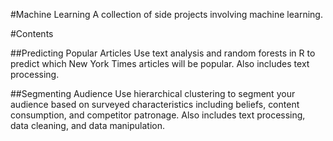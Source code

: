 #Machine Learning
A collection of side projects involving machine learning.

#Contents

##Predicting Popular Articles
Use text analysis and random forests in R to predict which New York Times articles will be popular. Also includes text processing.

##Segmenting Audience
Use hierarchical clustering to segment your audience based on surveyed characteristics including beliefs, content consumption, and competitor patronage. Also includes text processing, data cleaning, and data manipulation. 
